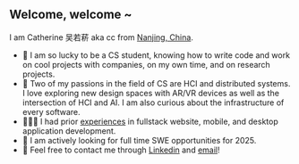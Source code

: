 ## Welcome, welcome ~
I am Catherine 吴若菥 aka cc from [Nanjing, China](https://www.google.com/maps/place/%E4%B8%AD%E5%9B%BD%E6%B1%9F%E8%8B%8F%E7%9C%81%E5%8D%97%E4%BA%AC%E5%B8%82/@17.5126382,77.2950694,3z/data=!4m5!3m4!1s0x35b58c9b668dcd83:0x8ffbb60b79df1b06!8m2!3d32.0583799!4d118.79647).
- 👾 I am so lucky to be a CS student, knowing how to write code and work on cool projects with companies, on my own time, and on research projects.
- 🩵 Two of my passions in the field of CS are HCI and distributed systems. I love exploring new design spaces with AR/VR devices as well as the intersection of HCI and AI. I am also curious about the infrastructure of every software.
- 👩🏻‍💻 I had prior [experiences](https://github.com/catherineruoxiwu/catherineruoxiwu/blob/main/Catherine_Wu_Resume_v6-4-1.pdf) in fullstack website, mobile, and desktop application development.
- 👀 I am actively looking for full time SWE opportunities for 2025.
- 📲 Feel free to contact me through [Linkedin](https://www.linkedin.com/in/ruoxi-catherine-wu/) and [email](mailto:ruoxi.wu@uwaterloo.ca)!
